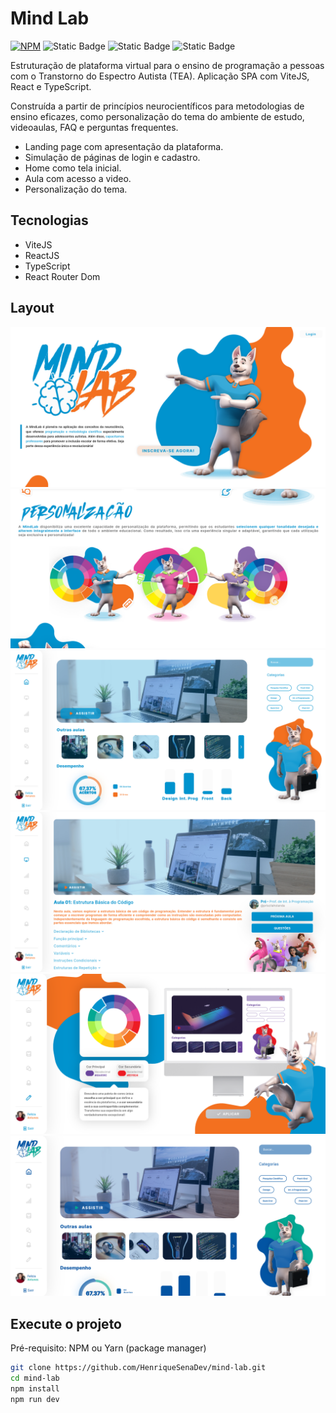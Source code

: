 # Mind Lab 
[![NPM](https://img.shields.io/npm/l/react)](https://github.com/HenriqueSenaDev/mind-lab/blob/main/LICENSE)
![Static Badge](https://img.shields.io/badge/ViteJS-build?style=flat&logo=vite&logoColor=white&label=build&color=%23646CFF)
![Static Badge](https://img.shields.io/badge/TypeScript-build?style=flat&logo=typescript&logoColor=white&label=lang&color=%233178C6)
![Static Badge](https://img.shields.io/badge/React-build?style=flat&logo=react&logoColor=white&label=lib&color=%2361DAFB)

Estruturação de plataforma virtual para o ensino de programação a pessoas com o Transtorno do Espectro Autista (TEA).
Aplicação SPA com ViteJS, React e TypeScript.

Construída a partir de princípios neurocientíficos para metodologias de ensino eficazes, como personalização do tema do ambiente de estudo, videoaulas, FAQ e perguntas frequentes.

- Landing page com apresentação da plataforma.
- Simulação de páginas de login e cadastro.
- Home como tela inicial.
- Aula com acesso a video.
- Personalização do tema.

## Tecnologias
- ViteJS
- ReactJS
- TypeScript
- React Router Dom

## Layout
![Showcase](https://github.com/HenriqueSenaDev/assets/blob/main/mind-lab/showcase.png)
![Personalization](https://github.com/HenriqueSenaDev/assets/blob/main/mind-lab/personalization.png)
![Home](https://github.com/HenriqueSenaDev/assets/blob/main/mind-lab/home.png)
![Lesson](https://github.com/HenriqueSenaDev/assets/blob/main/mind-lab/lesson.png)
![Theme](https://github.com/HenriqueSenaDev/assets/blob/main/mind-lab/theme.png)
![HomeColoured](https://github.com/HenriqueSenaDev/assets/blob/main/mind-lab/home-colored.png)

## Execute o projeto
Pré-requisito: NPM ou Yarn (package manager)

```bash
git clone https://github.com/HenriqueSenaDev/mind-lab.git
cd mind-lab
npm install
npm run dev
```
